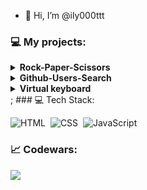 - 👋 Hi, I’m @ily000ttt
### 💻   My projects:

<details><summary><b>Rock-Paper-Scissors</b></summary>
  <ul>
     <li><a href="https://ily000ttt.github.io/Rock-Paper-Scissor/">Click here!</a></li>
  </ul>
</details>
<details><summary><b>Github-Users-Search</b></summary>
  <ul>
     <li><a href="https://ily000ttt.github.io/Github-Users-Search/">Click here!</a></li>
  </ul>
</details>
<details><summary><b>Virtual keyboard</b></summary>
  <ul>
     <li><a href="https://ily000ttt.github.io/Virtual-Keyboard/">Click here!</a></li>
  </ul>
</details>;
### 💻 Tech Stack:

![HTML](https://img.shields.io/badge/HTML5-E34F26?style=for-the-badge&logo=html5&logoColor=white)&nbsp;
![CSS](https://img.shields.io/badge/CSS3-1572B6?style=for-the-badge&logo=css3&logoColor=white)&nbsp;
![JavaScript](https://img.shields.io/badge/JavaScript-323330?style=for-the-badge&logo=javascript&logoColor=F7DF1E)&nbsp;
### 📈 Codewars:
<img src='https://www.codewars.com/users/ily000ttt/badges/large'>



